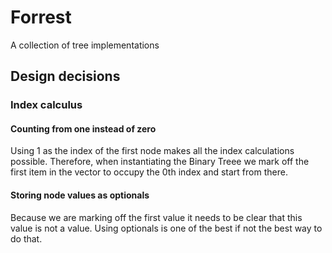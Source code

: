 # Forrest

A collection of tree implementations

## Design decisions

### Index calculus

#### Counting from one instead of zero

Using 1 as the index of the first node makes all the index calculations possible. Therefore, when instantiating the Binary Treee we mark off the first item in the vector to occupy the 0th index and start from there.

#### Storing node values as optionals

Because we are marking off the first value it needs to be clear that this value is not a value. Using optionals is one of the best if not the best way to do that.
